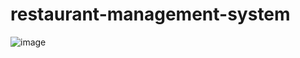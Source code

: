 # restaurant-management-system
![image](https://user-images.githubusercontent.com/63417558/169739032-c5eddeb0-b157-426e-b733-614e5c0c71d4.png)
